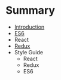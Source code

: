 # Summary

* [Introduction](README.md)
* [ES6](ES6.md)
* React
* [Redux](React.md)
* Style Guide
   * React
   * Redux
   * ES6

